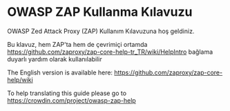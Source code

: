 # OWASP ZAP Kullanma Kılavuzu #

OWASP Zed Attack Proxy (ZAP) Kullanım Kılavuzuna hoş geldiniz.

Bu klavuz, hem ZAP'ta hem de çevrimiçi ortamda https://github.com/zaproxy/zap-core-help-tr_TR/wiki/HelpIntro bağlama duyarlı yardım olarak kullanılabilir

The English version is available here: https://github.com/zaproxy/zap-core-help/wiki

To help translating this guide please go to https://crowdin.com/project/owasp-zap-help
